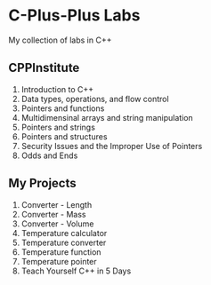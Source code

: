 <h1>C-Plus-Plus Labs</h1>
My collection of labs in C++

<h2>CPPInstitute</h2>
<ol>
  <li>Introduction to C++</li>
  <li>Data types, operations, and flow control</li>
  <li>Pointers and functions</li>
  <li>Multidimensinal arrays and string manipulation</li>
  <li>Pointers and strings</li>
  <li>Pointers and structures</li>
  <li>Security Issues and the Improper Use of Pointers</li>
  <li>Odds and Ends</li>
</ol>

<h2>My Projects</h2>
<ol><li>Converter - Length</li>
<li>Converter - Mass</li>
<li>Converter - Volume</li>
<li>Temperature calculator</li>
<li>Temperature converter</li>
<li>Temperature function</li>
<li>Temperature pointer</li>
<li>Teach Yourself C++ in 5 Days</li>
</ol>
